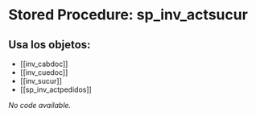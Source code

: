 # Stored Procedure: sp_inv_actsucur

## Usa los objetos:
- [[inv_cabdoc]]
- [[inv_cuedoc]]
- [[inv_sucur]]
- [[sp_inv_actpedidos]]

*No code available.*
